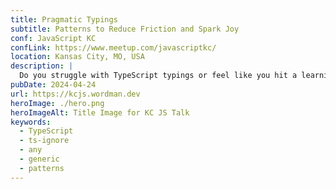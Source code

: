 ```yaml
---
title: Pragmatic Typings
subtitle: Patterns to Reduce Friction and Spark Joy
conf: JavaScript KC
confLink: https://www.meetup.com/javascriptkc/
location: Kansas City, MO, USA
description: |
  Do you struggle with TypeScript typings or feel like you hit a learning plateau? Are you constantly fighting your compiler and red squiggly lines in your editor? I am 99.99% sure the problem you are having is not with TypeScript but the way you are using it. Let me show you patterns you can use to minimize the time you feel like you are fighting TypeScript and allow you to still enjoy all its benefits. I'll use these patterns to help you learn to love TypeScript and feel confident using things like Type Guards, Generics and Type Inference, and help you keep your code base "as any" and "@ts-ignore" free.
pubDate: 2024-04-24
url: https://kcjs.wordman.dev
heroImage: ./hero.png
heroImageAlt: Title Image for KC JS Talk
keywords: 
  - TypeScript
  - ts-ignore
  - any
  - generic
  - patterns
---
```

